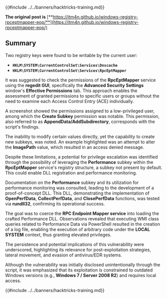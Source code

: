 {{#include ../../banners/hacktricks-training.md}}

**The original post is** [**https://itm4n.github.io/windows-registry-rpceptmapper-eop/**](https://itm4n.github.io/windows-registry-rpceptmapper-eop/)

## Summary

Two registry keys were found to be writable by the current user:

- **`HKLM\SYSTEM\CurrentControlSet\Services\Dnscache`**
- **`HKLM\SYSTEM\CurrentControlSet\Services\RpcEptMapper`**

It was suggested to check the permissions of the **RpcEptMapper** service using the **regedit GUI**, specifically the **Advanced Security Settings** window's **Effective Permissions** tab. This approach enables the assessment of granted permissions to specific users or groups without the need to examine each Access Control Entry (ACE) individually.

A screenshot showed the permissions assigned to a low-privileged user, among which the **Create Subkey** permission was notable. This permission, also referred to as **AppendData/AddSubdirectory**, corresponds with the script's findings.

The inability to modify certain values directly, yet the capability to create new subkeys, was noted. An example highlighted was an attempt to alter the **ImagePath** value, which resulted in an access denied message.

Despite these limitations, a potential for privilege escalation was identified through the possibility of leveraging the **Performance** subkey within the **RpcEptMapper** service's registry structure, a subkey not present by default. This could enable DLL registration and performance monitoring.

Documentation on the **Performance** subkey and its utilization for performance monitoring was consulted, leading to the development of a proof-of-concept DLL. This DLL, demonstrating the implementation of **OpenPerfData**, **CollectPerfData**, and **ClosePerfData** functions, was tested via **rundll32**, confirming its operational success.

The goal was to coerce the **RPC Endpoint Mapper service** into loading the crafted Performance DLL. Observations revealed that executing WMI class queries related to Performance Data via PowerShell resulted in the creation of a log file, enabling the execution of arbitrary code under the **LOCAL SYSTEM** context, thus granting elevated privileges.

The persistence and potential implications of this vulnerability were underscored, highlighting its relevance for post-exploitation strategies, lateral movement, and evasion of antivirus/EDR systems.

Although the vulnerability was initially disclosed unintentionally through the script, it was emphasized that its exploitation is constrained to outdated Windows versions (e.g., **Windows 7 / Server 2008 R2**) and requires local access.

{{#include ../../banners/hacktricks-training.md}}

